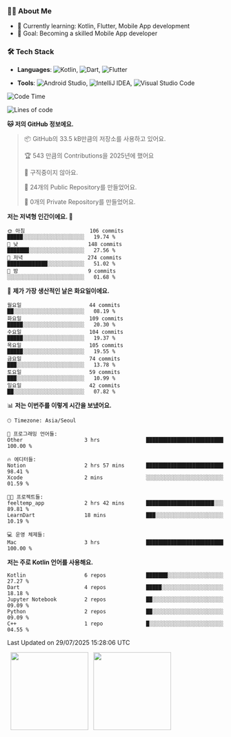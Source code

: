 ### 👨‍💻 About Me
- 🌱 Currently learning: Kotlin, Flutter, Mobile App development
- 🎯 Goal: Becoming a skilled Mobile App developer

### 🛠 Tech Stack
- **Languages**: ![Kotlin](https://img.shields.io/badge/Kotlin-0095D5?style=flat-square&logo=kotlin&logoColor=white), ![Dart](https://img.shields.io/badge/Dart-0175C2?style=flat-square&logo=dart&logoColor=white), ![Flutter](https://img.shields.io/badge/Flutter-02569B?style=flat-square&logo=flutter&logoColor=white)

- **Tools**:
![Android Studio](https://img.shields.io/badge/Android%20Studio-3DDC84?style=flat-square&logo=android-studio&logoColor=white), 
![IntelliJ IDEA](https://img.shields.io/badge/IntelliJ%20IDEA-000000?style=flat-square&logo=intellij-idea&logoColor=white), 
![Visual Studio Code](https://img.shields.io/badge/VS%20Code-007ACC?style=flat-square&logo=visual-studio-code&logoColor=white)

<!--START_SECTION:waka-->
![Code Time](http://img.shields.io/badge/Code%20Time-221%20hrs%2033%20mins-blue)

![Lines of code](https://img.shields.io/badge/%EC%A0%80%EB%8A%94%20%EC%97%AC%ED%83%9C%EA%B9%8C%EC%A7%80%20-304.6%20thousand%20%EC%A4%84%EC%9D%98%20%EC%BD%94%EB%93%9C%EB%A5%BC%20%EC%9E%91%EC%84%B1%ED%96%88%EC%96%B4%EC%9A%94.-blue)

**🐱 저의 GitHub 정보에요.** 

> 📦 GitHub의 33.5 kB만큼의 저장소를 사용하고 있어요. 
 > 
> 🏆 543 만큼의 Contributions을 2025년에 했어요
 > 
> 🚫 구직중이지 않아요.
 > 
> 📜 24개의 Public Repository를 만들었어요. 
 > 
> 🔑 0개의 Private Repository를 만들었어요. 
 > 
**저는 저녁형 인간이에요. 🦉** 

```text
🌞 아침                     106 commits         █████░░░░░░░░░░░░░░░░░░░░   19.74 % 
🌆 낮　                     148 commits         ███████░░░░░░░░░░░░░░░░░░   27.56 % 
🌃 저녁                     274 commits         █████████████░░░░░░░░░░░░   51.02 % 
🌙 밤　                     9 commits           ░░░░░░░░░░░░░░░░░░░░░░░░░   01.68 % 
```
📅 **제가 가장 생산적인 날은 화요일이에요.** 

```text
월요일                      44 commits          ██░░░░░░░░░░░░░░░░░░░░░░░   08.19 % 
화요일                      109 commits         █████░░░░░░░░░░░░░░░░░░░░   20.30 % 
수요일                      104 commits         █████░░░░░░░░░░░░░░░░░░░░   19.37 % 
목요일                      105 commits         █████░░░░░░░░░░░░░░░░░░░░   19.55 % 
금요일                      74 commits          ███░░░░░░░░░░░░░░░░░░░░░░   13.78 % 
토요일                      59 commits          ███░░░░░░░░░░░░░░░░░░░░░░   10.99 % 
일요일                      42 commits          ██░░░░░░░░░░░░░░░░░░░░░░░   07.82 % 
```


📊 **저는 이번주를 이렇게 시간을 보냈어요.** 

```text
🕑︎ Timezone: Asia/Seoul

💬 프로그래밍 언어들: 
Other                    3 hrs               █████████████████████████   100.00 % 

🔥 에디터들: 
Notion                   2 hrs 57 mins       █████████████████████████   98.41 % 
Xcode                    2 mins              ░░░░░░░░░░░░░░░░░░░░░░░░░   01.59 % 

🐱‍💻 프로젝트들: 
feeltemp_app             2 hrs 42 mins       ██████████████████████░░░   89.81 % 
LearnDart                18 mins             ███░░░░░░░░░░░░░░░░░░░░░░   10.19 % 

💻 운영 체제들: 
Mac                      3 hrs               █████████████████████████   100.00 % 
```

**저는 주로 Kotlin 언어를 사용해요.** 

```text
Kotlin                   6 repos             ███████░░░░░░░░░░░░░░░░░░   27.27 % 
Dart                     4 repos             █████░░░░░░░░░░░░░░░░░░░░   18.18 % 
Jupyter Notebook         2 repos             ██░░░░░░░░░░░░░░░░░░░░░░░   09.09 % 
Python                   2 repos             ██░░░░░░░░░░░░░░░░░░░░░░░   09.09 % 
C++                      1 repo              █░░░░░░░░░░░░░░░░░░░░░░░░   04.55 % 
```




 Last Updated on 29/07/2025 15:28:06 UTC
<!--END_SECTION:waka-->

<p>
  <img height="180em" src="https://github-readme-stats.vercel.app/api?username=JongHyun070105&show_icons=true&include_all_commits=true&bg_color=0d1117&title_color=ffffff&text_color=c9d1d9&icon_color=79ff97">
  <img height="180em" src="https://github-readme-stats.vercel.app/api/top-langs/?username=JongHyun070105&layout=compact&langs_count=4&bg_color=0d1117&title_color=ffffff&text_color=c9d1d9&hide=php,jupyter%20notebook&hide_repo=EcoStep,mimir,git-session">
</p>

